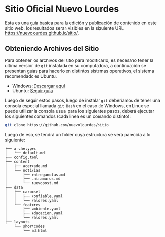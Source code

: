 # Sitio Oficial Nuevo Lourdes

Esta es una guia basica para la edición y publicación de contenido en este sitio web, los resultados seran visibles en la siguiente URL https://nuevolourdes.github.io/sitio/.

## Obteniendo Archivos del Sitio

Para obtener los archivos del sitio para modificarlo, es necesario tener la ultima versión de `git` instalada en su computadora, a continuación se presentan guías para hacerlo en distintos sistemas operativos, el sistema recomendado es Ubuntu.

* Windows: [Descargar aquí](https://git-scm.com/download/win)
* Ubuntu: [Seguir guia](https://git-scm.com/book/es/v1/Empezando-Instalando-Git#Instalando-en-Linux)

Luego de seguir estos pasos, luego de instalar `git` deberíamos de tener una consola especial llamada `git Bash` en el caso de Windows, en Linux se puede utilizar la consola usual para los siguientes pasos, deberá ejecutar los siguientes comandos (cada linea es un comando distinto):


``` bash
git clone https://github.com/nuevolourdes/sitio
```

Luego de eso, se tendrá un folder cuya estructura se verá parecida a lo siguiente:

``` 
├── archetypes
│   └── default.md
├── config.toml
├── content
│   ├── acercade.md
│   └── noticias
│       ├── entreganotas.md
│       ├── intramuros.md
│       └── nuevopost.md
├── data
│   ├── carousel
│   │   ├── confiable.yaml
│   │   └── valores.yaml
│   └── features
│       ├── ambiente.yaml
│       ├── educacion.yaml
│       └── valores.yaml
├── layouts
    └── shortcodes
        └── md.html
```

